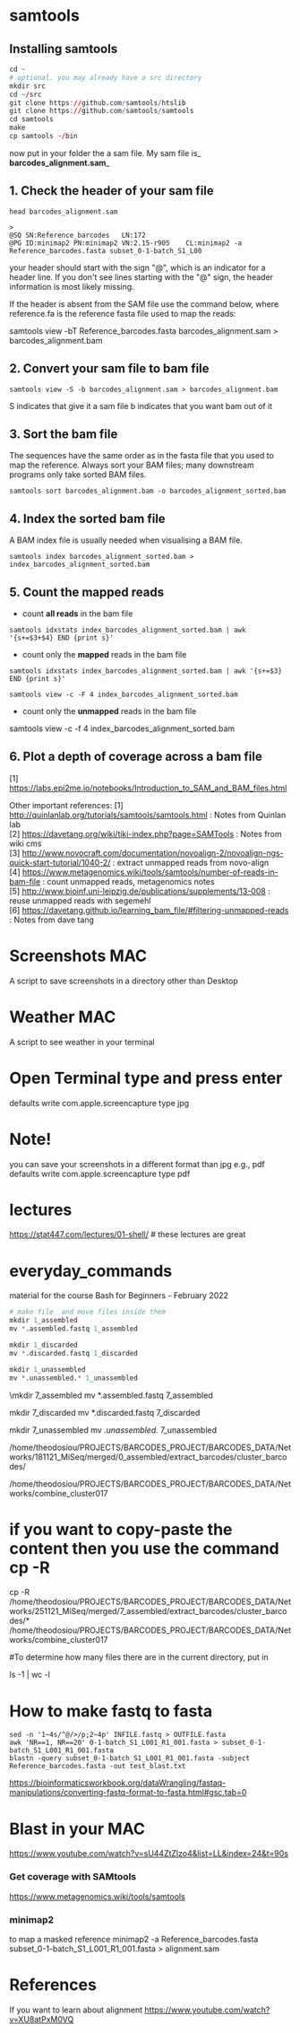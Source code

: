 # samtools 

## Installing samtools 

```r
cd ~
# optional. you may already have a src directory
mkdir src
cd ~/src
git clone https://github.com/samtools/htslib
git clone https://github.com/samtools/samtools
cd samtools
make
cp samtools ~/bin
```

now put in your folder the a sam file. My sam file is_ **barcodes_alignment.sam**_


## 1. Check the header of your sam file 

```
head barcodes_alignment.sam

>
@SQ	SN:Reference_barcodes	LN:172
@PG	ID:minimap2	PN:minimap2	VN:2.15-r905	CL:minimap2 -a Reference_barcodes.fasta subset_0-1-batch_S1_L00
```
your header should start with the sign "@",  which is an indicator for a header line. If you don't see lines starting with the "@" sign, the header information is most likely missing.

If the header is absent from the SAM file use the command below, where reference.fa is the reference fasta file used to map the reads:

samtools view -bT Reference_barcodes.fasta barcodes_alignment.sam > barcodes_alignment.bam

## 2. Convert your sam file to bam file 

```
samtools view -S -b barcodes_alignment.sam > barcodes_alignment.bam
```
S indicates that give it a sam file 
b indicates that you want bam out of it

## 3. Sort the bam file 

The sequences have the same order as in the fasta file that you used to map the reference. Always sort your BAM files; many downstream programs only take sorted BAM files.

```
samtools sort barcodes_alignment.bam -o barcodes_alignment_sorted.bam
```
## 4. Index the sorted bam file 
A BAM index file is usually needed when visualising a BAM file.

```
samtools index barcodes_alignment_sorted.bam > index_barcodes_alignment_sorted.bam
```
## 5. Count the mapped reads 

* count **all reads** in the bam file 

```
samtools idxstats index_barcodes_alignment_sorted.bam | awk '{s+=$3+$4} END {print s}'
```

* count only the **mapped** reads in the bam file
```
samtools idxstats index_barcodes_alignment_sorted.bam | awk '{s+=$3} END {print s}'

samtools view -c -F 4 index_barcodes_alignment_sorted.bam
```

* count only the **unmapped** reads in the bam file 

samtools view -c -f 4 index_barcodes_alignment_sorted.bam

## 6. Plot a depth of coverage across a bam file 

[1] https://labs.epi2me.io/notebooks/Introduction_to_SAM_and_BAM_files.html

Other important references: 
[1] http://quinlanlab.org/tutorials/samtools/samtools.html  : Notes from Quinlan lab <br>
[2] https://davetang.org/wiki/tiki-index.php?page=SAMTools  : Notes from wiki cms <br>
[3] http://www.novocraft.com/documentation/novoalign-2/novoalign-ngs-quick-start-tutorial/1040-2/ : extract unmapped reads from novo-align <br>
[4] https://www.metagenomics.wiki/tools/samtools/number-of-reads-in-bam-file : count unmapped reads, metagenomics notes <br>
[5] http://www.bioinf.uni-leipzig.de/publications/supplements/13-008 : reuse unmapped reads with segemehl <br>
[6] https://davetang.github.io/learning_bam_file/#filtering-unmapped-reads : Notes from dave tang <br>


# Screenshots MAC
A script to save screenshots in a directory other than Desktop

# Weather MAC
A script to see weather in your terminal

#  Open Terminal type and press enter
defaults write com.apple.screencapture type jpg  <Drag the folder you want to save to into the Terminal command box> 

# Note!
you can save your screenshots in a different format than jpg e.g., pdf 
defaults write com.apple.screencapture type pdf




# lectures 

https://stat447.com/lectures/01-shell/ # these lectures are great

# everyday_commands 
material for the course Bash for Beginners - February 2022

```r
# make file  and move files inside them 
mkdir 1_assembled
mv *.assembled.fastq 1_assembled

mkdir 1_discarded
mv *.discarded.fastq 1_discarded

mkdir 1_unassembled
mv *.unassembled.* 1_unassembled
```
\mkdir 7_assembled
mv *.assembled.fastq 7_assembled

mkdir 7_discarded
mv *.discarded.fastq 7_discarded

mkdir 7_unassembled
mv *.unassembled.* 7_unassembled


/home/theodosiou/PROJECTS/BARCODES_PROJECT/BARCODES_DATA/Networks/181121_MiSeq/merged/0_assembled/extract_barcodes/cluster_barcodes/

/home/theodosiou/PROJECTS/BARCODES_PROJECT/BARCODES_DATA/Networks/combine_cluster017

# if you want to copy-paste the content then you use the command cp -R

 cp -R /home/theodosiou/PROJECTS/BARCODES_PROJECT/BARCODES_DATA/Networks/251121_MiSeq/merged/7_assembled/extract_barcodes/cluster_barcodes/* /home/theodosiou/PROJECTS/BARCODES_PROJECT/BARCODES_DATA/Networks/combine_cluster017

 #To determine how many files there are in the current directory, put in 

 ls -1 | wc -l
 
 # How to make fastq to fasta 
 ```
 sed -n '1~4s/^@/>/p;2~4p' INFILE.fastq > OUTFILE.fasta
 awk 'NR==1, NR==20' 0-1-batch_S1_L001_R1_001.fasta > subset_0-1-batch_S1_L001_R1_001.fasta
 blastn -query subset_0-1-batch_S1_L001_R1_001.fasta -subject Reference_barcodes.fasta -out test_blast.txt
```
 
 https://bioinformaticsworkbook.org/dataWrangling/fastaq-manipulations/converting-fastq-format-to-fasta.html#gsc.tab=0
 
 # Blast in your MAC 
 
 https://www.youtube.com/watch?v=sU44ZtZlzo4&list=LL&index=24&t=90s
 
 ### Get coverage with SAMtools 
 https://www.metagenomics.wiki/tools/samtools
 
 
 ### minimap2 
 to map a masked reference 
 minimap2 -a Reference_barcodes.fasta subset_0-1-batch_S1_L001_R1_001.fasta > alignment.sam 
 
 # References 
 
 If you want to learn about alignment 
https://www.youtube.com/watch?v=XU8atPxM0VQ
